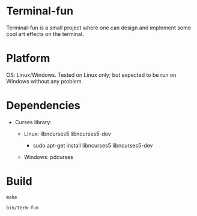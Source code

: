 # Terminal-fun
Terminal-fun is a small project where one can design and implement some cool art effects on the terminal.

# Platform
OS: Linux/Windows.
Tested on Linux only; but expected to be run on Windows without any problem.

# Dependencies
- Curses library:
  - Linux: libncurses5 libncurses5-dev
    - sudo apt-get install libncurses5 libncurses5-dev
  
  - Windows: pdcurses

# Build
  `make`
  
  `bin/term-fun`
